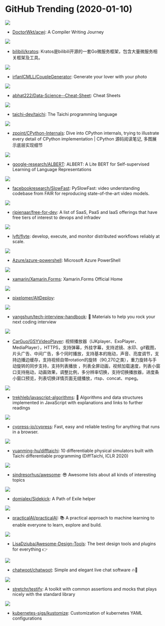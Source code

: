 # GitHub Trending (2020-01-10)

![](https://img.shields.io/badge/C-New%20618-green?style=flat-square&logo=appveyor)
- [DoctorWkt/acwj](https://github.com/DoctorWkt/acwj): A Compiler Writing Journey

![](https://img.shields.io/badge/Go-New%20182-green?style=flat-square&logo=appveyor)
- [bilibili/kratos](https://github.com/bilibili/kratos): Kratos是bilibili开源的一套Go微服务框架，包含大量微服务相关框架及工具。

![](https://img.shields.io/badge/Python-New%20127-green?style=flat-square&logo=appveyor)
- [irfanICMLL/CoupleGenerator](https://github.com/irfanICMLL/CoupleGenerator): Generate your lover with your photo

![](https://img.shields.io/badge/TeX-New%20169-green?style=flat-square&logo=appveyor)
- [abhat222/Data-Science--Cheat-Sheet](https://github.com/abhat222/Data-Science--Cheat-Sheet): Cheat Sheets

![](https://img.shields.io/badge/C%2B%2B-New%20840-green?style=flat-square&logo=appveyor)
- [taichi-dev/taichi](https://github.com/taichi-dev/taichi): The Taichi programming language

![](https://img.shields.io/badge/Python-New%20107-green?style=flat-square&logo=appveyor)
- [zpoint/CPython-Internals](https://github.com/zpoint/CPython-Internals): Dive into CPython internals, trying to illustrate every detail of CPython implementation | CPython 源码阅读笔记, 多图展示底层实现细节

![](https://img.shields.io/badge/Python-New%20130-green?style=flat-square&logo=appveyor)
- [google-research/ALBERT](https://github.com/google-research/ALBERT): ALBERT: A Lite BERT for Self-supervised Learning of Language Representations

![](https://img.shields.io/badge/Python-New%20191-green?style=flat-square&logo=appveyor)
- [facebookresearch/SlowFast](https://github.com/facebookresearch/SlowFast): PySlowFast: video understanding codebase from FAIR for reproducing state-of-the-art video models.

![](https://img.shields.io/badge/HTML-New%20188-green?style=flat-square&logo=appveyor)
- [ripienaar/free-for-dev](https://github.com/ripienaar/free-for-dev): A list of SaaS, PaaS and IaaS offerings that have free tiers of interest to devops and infradev

![](https://img.shields.io/badge/Shell-New%2081-green?style=flat-square&logo=appveyor)
- [lyft/flyte](https://github.com/lyft/flyte): develop, execute, and monitor distributed workflows reliably at scale.

![](https://img.shields.io/badge/C%23-New%2011-green?style=flat-square&logo=appveyor)
- [Azure/azure-powershell](https://github.com/Azure/azure-powershell): Microsoft Azure PowerShell

![](https://img.shields.io/badge/C%23-New%2022-green?style=flat-square&logo=appveyor)
- [xamarin/Xamarin.Forms](https://github.com/xamarin/Xamarin.Forms): Xamarin.Forms Official Home

![](https://img.shields.io/badge/C-New%2029-green?style=flat-square&logo=appveyor)
- [pixelomer/AltDeploy](https://github.com/pixelomer/AltDeploy): 

![](https://img.shields.io/badge/JavaScript-New%20128-green?style=flat-square&logo=appveyor)
- [yangshun/tech-interview-handbook](https://github.com/yangshun/tech-interview-handbook): 💯 Materials to help you rock your next coding interview

![](https://img.shields.io/badge/Java-New%2079-green?style=flat-square&logo=appveyor)
- [CarGuo/GSYVideoPlayer](https://github.com/CarGuo/GSYVideoPlayer): 视频播放器（IJKplayer、ExoPlayer、MediaPlayer），HTTPS，支持弹幕，外挂字幕，支持滤镜、水印、gif截图，片头广告、中间广告，多个同时播放，支持基本的拖动，声音、亮度调节，支持边播边缓存，支持视频自带rotation的旋转（90,270之类），重力旋转与手动旋转的同步支持，支持列表播放 ，列表全屏动画，视频加载速度，列表小窗口支持拖动，动画效果，调整比例，多分辨率切换，支持切换播放器，进度条小窗口预览，列表切换详情页面无缝播放，rtsp、concat、mpeg。

![](https://img.shields.io/badge/JavaScript-New%20123-green?style=flat-square&logo=appveyor)
- [trekhleb/javascript-algorithms](https://github.com/trekhleb/javascript-algorithms): 📝 Algorithms and data structures implemented in JavaScript with explanations and links to further readings

![](https://img.shields.io/badge/JavaScript-New%2069-green?style=flat-square&logo=appveyor)
- [cypress-io/cypress](https://github.com/cypress-io/cypress): Fast, easy and reliable testing for anything that runs in a browser.

![](https://img.shields.io/badge/none-New%2089-green?style=flat-square&logo=appveyor)
- [yuanming-hu/difftaichi](https://github.com/yuanming-hu/difftaichi): 10 differentiable physical simulators built with Taichi differentiable programming (DiffTaichi, ICLR 2020)

![](https://img.shields.io/badge/none-New%20157-green?style=flat-square&logo=appveyor)
- [sindresorhus/awesome](https://github.com/sindresorhus/awesome): 😎 Awesome lists about all kinds of interesting topics

![](https://img.shields.io/badge/C%23-New%2033-green?style=flat-square&logo=appveyor)
- [domialex/Sidekick](https://github.com/domialex/Sidekick): A Path of Exile helper

![](https://img.shields.io/badge/Jupyter%20Notebook-New%20107-green?style=flat-square&logo=appveyor)
- [practicalAI/practicalAI](https://github.com/practicalAI/practicalAI): 📚 A practical approach to machine learning to enable everyone to learn, explore and build.

![](https://img.shields.io/badge/JavaScript-New%2086-green?style=flat-square&logo=appveyor)
- [LisaDziuba/Awesome-Design-Tools](https://github.com/LisaDziuba/Awesome-Design-Tools): The best design tools and plugins for everything 👉

![](https://img.shields.io/badge/Ruby-New%20197-green?style=flat-square&logo=appveyor)
- [chatwoot/chatwoot](https://github.com/chatwoot/chatwoot): Simple and elegant live chat software 🔥💬

![](https://img.shields.io/badge/Go-New%2042-green?style=flat-square&logo=appveyor)
- [stretchr/testify](https://github.com/stretchr/testify): A toolkit with common assertions and mocks that plays nicely with the standard library

![](https://img.shields.io/badge/Go-New%2040-green?style=flat-square&logo=appveyor)
- [kubernetes-sigs/kustomize](https://github.com/kubernetes-sigs/kustomize): Customization of kubernetes YAML configurations

